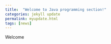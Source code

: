 ```yaml
---
title:  "Welcome to Java programming section!"
categories: jekyll update
permalink: myupdate.html
tags: [news]
---
```


Welcome
